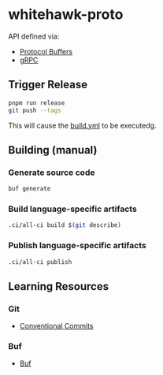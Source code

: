 # whitehawk-proto

API defined via:

- [Protocol Buffers](https://developers.google.com/protocol-buffers)
- [gRPC](https://grpc.io/)

## Trigger Release

```bash
pnpm run release
git push --tags
```

This will cause the [build.yml](./.github/workflows/build.yml) to be executedg.

## Building (manual)

### Generate source code

```bash
buf generate
```

### Build language-specific artifacts

```bash
.ci/all-ci build $(git describe)
```

### Publish language-specific artifacts

```bash
.ci/all-ci publish
```

## Learning Resources

### Git

- [Conventional Commits](https://www.conventionalcommits.org/en/v1.0.0/#summary)

### Buf

- [Buf](https://docs.buf.build/introduction)
